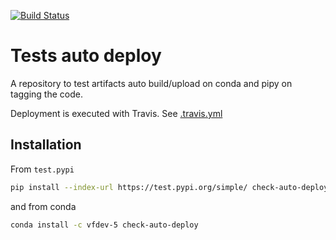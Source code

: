 [![Build Status](https://travis-ci.org/vfdev-5/tests_auto_deploy.svg?branch=master)](https://travis-ci.org/vfdev-5/tests_auto_deploy)

# Tests auto deploy


A repository to test artifacts auto build/upload on conda and pipy on tagging the code.

Deployment is executed with Travis. See [.travis.yml](.travis.yml)


## Installation

From `test.pypi`
```bash
pip install --index-url https://test.pypi.org/simple/ check-auto-deploy
```
and from conda
```bash
conda install -c vfdev-5 check-auto-deploy
```